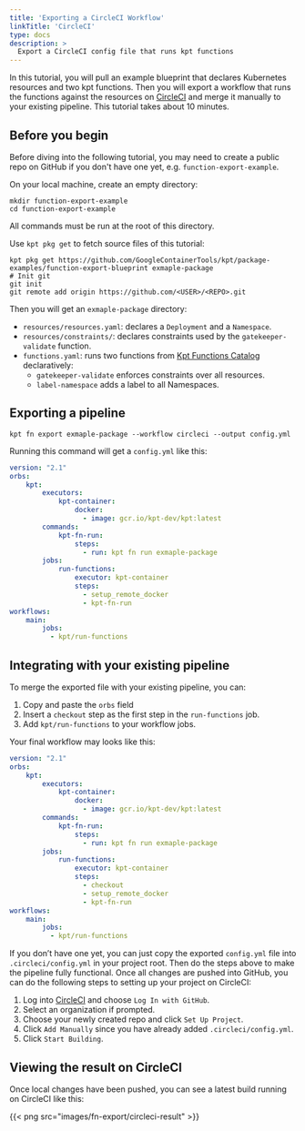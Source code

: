 ```yaml
---
title: 'Exporting a CircleCI Workflow'
linkTitle: 'CircleCI'
type: docs
description: >
  Export a CircleCI config file that runs kpt functions
---
```


In this tutorial, you will pull an example blueprint that declares Kubernetes resources and two kpt functions. Then you will export a workflow that runs the functions against the resources on [CircleCI](https://circleci.com/) and merge it manually to your existing pipeline. This tutorial takes about 10 minutes.

## Before you begin

Before diving into the following tutorial, you may need to create a public repo on GitHub if you don't have one yet, e.g. `function-export-example`.

On your local machine, create an empty directory:

```shell script
mkdir function-export-example
cd function-export-example
```

All commands must be run at the root of this directory.

Use `kpt pkg get` to fetch source files of this tutorial:

```shell script
kpt pkg get https://github.com/GoogleContainerTools/kpt/package-examples/function-export-blueprint exmaple-package
# Init git
git init
git remote add origin https://github.com/<USER>/<REPO>.git
```

Then you will get an `exmaple-package` directory:

- `resources/resources.yaml`: declares a `Deployment` and a `Namespace`.
- `resources/constraints/`: declares constraints used by the `gatekeeper-validate` function.
- `functions.yaml`: runs two functions from [Kpt Functions Catalog](../../catalog) declaratively:
  - `gatekeeper-validate` enforces constraints over all resources.
  - `label-namespace` adds a label to all Namespaces.

## Exporting a pipeline

```shell script
kpt fn export exmaple-package --workflow circleci --output config.yml
```

Running this command will get a `config.yml` like this:

```yaml
version: "2.1"
orbs:
    kpt:
        executors:
            kpt-container:
                docker:
                  - image: gcr.io/kpt-dev/kpt:latest
        commands:
            kpt-fn-run:
                steps:
                  - run: kpt fn run exmaple-package
        jobs:
            run-functions:
                executor: kpt-container
                steps:
                  - setup_remote_docker
                  - kpt-fn-run
workflows:
    main:
        jobs:
          - kpt/run-functions
```

## Integrating with your existing pipeline

To merge the exported file with your existing pipeline, you can:

1.  Copy and paste the `orbs` field
1.  Insert a `checkout` step as the first step in the `run-functions` job.
1.  Add `kpt/run-functions` to your workflow jobs.

Your final workflow may looks like this:

```yaml
version: "2.1"
orbs:
    kpt:
        executors:
            kpt-container:
                docker:
                  - image: gcr.io/kpt-dev/kpt:latest
        commands:
            kpt-fn-run:
                steps:
                  - run: kpt fn run exmaple-package
        jobs:
            run-functions:
                executor: kpt-container
                steps:
                  - checkout
                  - setup_remote_docker
                  - kpt-fn-run
workflows:
    main:
        jobs:
          - kpt/run-functions
```

If you don’t have one yet, you can just copy the exported `config.yml` file into `.circleci/config.yml` in your project root. Then do the steps above to make the pipeline fully functional. Once all changes are pushed into GitHub, you can do the following steps to setting up your project on CircleCI:

1.  Log into [CircleCI](https://circleci.com/) and choose `Log In with GitHub`.
1.  Select an organization if prompted.
1.  Choose your newly created repo and click `Set Up Project`.
1.  Click `Add Manually` since you have already added `.circleci/config.yml`.
1.  Click `Start Building`.

## Viewing the result on CircleCI

Once local changes have been pushed, you can see a latest build running on CircleCI like this:

{{< png src="images/fn-export/circleci-result" >}}

